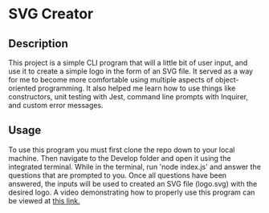 # SVG Creator

## Description

This project is a simple CLI program that will a little bit of user input, and use it to create a simple logo in the form of an SVG file. It served as a way for me to become more comfortable using multiple aspects of object-oriented programming. It also helped me learn how to use things like constructors, unit testing with Jest, command line prompts with Inquirer, and custom error messages. 


## Usage

To use this program you must first clone the repo down to your local machine. Then navigate to the Develop folder and open it using the integrated terminal. While in the terminal, run 'node index.js' and answer the questions that are prompted to you. Once all questions have been answered, the inputs will be used to created an SVG file (logo.svg) with the desired logo. A video demonstrating how to properly use this program can be viewed at [this link.](https://drive.google.com/file/d/11lyS44GKqKDJMpZDpGUdy6tk_VeK9z8m/view)
